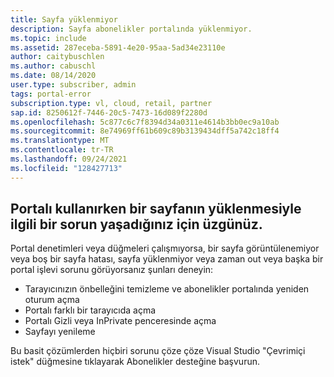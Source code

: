 ```yaml
---
title: Sayfa yüklenmiyor
description: Sayfa abonelikler portalında yüklenmiyor.
ms.topic: include
ms.assetid: 287eceba-5891-4e20-95aa-5ad34e23110e
author: caitybuschlen
ms.author: cabuschl
ms.date: 08/14/2020
user.type: subscriber, admin
tags: portal-error
subscription.type: vl, cloud, retail, partner
sap.id: 8250612f-7446-20c5-7473-16d089f2280d
ms.openlocfilehash: 5c877c6c7f8394d34a0311e4614b3bb0ec9a10ab
ms.sourcegitcommit: 8e74969ff61b609c89b3139434dff5a742c18ff4
ms.translationtype: MT
ms.contentlocale: tr-TR
ms.lasthandoff: 09/24/2021
ms.locfileid: "128427713"
---
```

## <a name="were-sorry-to-hear-that-youre-experiencing-an-issue-with-a-page-not-loading-while-using-the-portal"></a>Portalı kullanırken bir sayfanın yüklenmesiyle ilgili bir sorun yaşadığınız için üzgünüz. 

Portal denetimleri veya düğmeleri çalışmıyorsa, bir sayfa görüntülenemiyor veya boş bir sayfa hatası, sayfa yüklenmiyor veya zaman out veya başka bir portal işlevi sorunu görüyorsanız şunları deneyin: 

* Tarayıcınızın önbelleğini temizleme ve abonelikler portalında yeniden oturum açma 
* Portalı farklı bir tarayıcıda açma 
* Portalı Gizli veya InPrivate penceresinde açma 
* Sayfayı yenileme  

Bu basit çözümlerden hiçbiri sorunu çöze çöze Visual Studio "Çevrimiçi istek" düğmesine tıklayarak Abonelikler desteğine başvurun. 